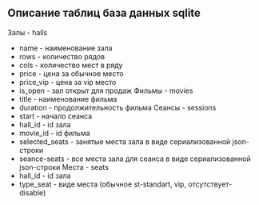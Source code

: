 ## Описание таблиц база данных sqlite
Залы - halls
- name - наименование зала
- rows - количество рядов
- cols - количество мест в ряду
- price - цена за обычное место
- price_vip - цена за vip место
- is_open - зал открыт для продаж
Фильмы - movies
- title - наименование фильма
- duration - продолжительность фильма
Сеансы - sessions
- start - начало сеанса
- hall_id - id зала
- movie_id - id фильма
- selected_seats - занятые места зала в виде сериализованной json-строки
- seance-seats - все места зала для сеанса в виде сериализованной json-строки
Места - seats
- hall_id - id зала
- type_seat - виде места (обычное st-standart, vip, отсутствует- disable)
